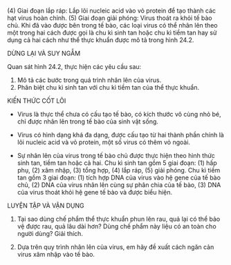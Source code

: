 (4) Giai đoạn lắp ráp: Lắp lõi nucleic acid vào vỏ protein để tạo thành các hạt virus hoàn chỉnh.
(5) Giai đoạn giải phóng: Virus thoát ra khỏi tế bào chủ.
Khi đã vào được bên trong tế bào, các loại virus có thể nhân lên theo một trong hai cách được gọi là chu kì sinh tan hoặc chu kì tiềm tan hay sử dụng cả hai cách như thể thực khuẩn được mô tả trong hình 24.2.

DỪNG LẠI VÀ SUY NGẪM

Quan sát hình 24.2, thực hiện các yêu cầu sau:
1. Mô tả các bước trong quá trình nhân lên của virus.
2. Phân biệt chu kì sinh tan với chu kì tiềm tan của thể thực khuẩn.

KIẾN THỨC CỐT LÕI

- Virus là thực thể chưa có cấu tạo tế bào, có kích thước vô cùng nhỏ bé, chỉ được nhân lên trong tế bào của sinh vật sống.

- Virus có hình dạng khá đa dạng, được cấu tạo từ hai thành phần chính là lõi nucleic acid và vỏ protein, một số virus có thêm vỏ ngoài.

- Sự nhân lên của virus trong tế bào chủ được thực hiện theo hình thức sinh tan, tiềm tan hoặc cả hai. Chu kì sinh tan gồm 5 giai đoạn: (1) hấp phụ, (2) xâm nhập, (3) tổng hợp, (4) lắp ráp, (5) giải phóng. Chu kì tiềm tan gồm 3 giai đoạn: (1) tích hợp DNA của virus vào hệ gene của tế bào chủ, (2) DNA của virus nhân lên cùng sự phân chia của tế bào, (3) DNA của virus thoát khỏi hệ gene tế bào và được biểu hiện.

LUYỆN TẬP VÀ VẬN DỤNG

1. Tại sao dùng chế phẩm thể thực khuẩn phun lên rau, quả lại có thể bảo vệ được rau, quả lâu dài hơn? Dùng chế phẩm này liệu có an toàn cho người dùng? Giải thích.

2. Dựa trên quy trình nhân lên của virus, em hãy đề xuất cách ngăn cản virus xâm nhập vào tế bào.